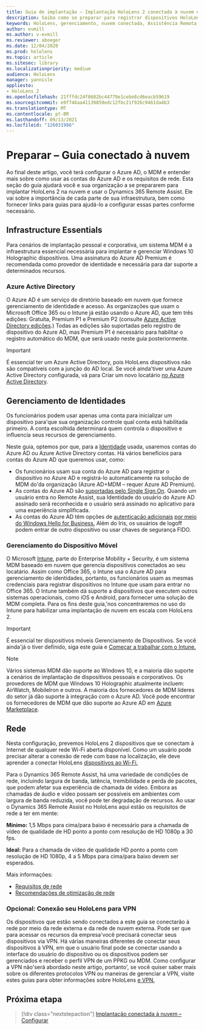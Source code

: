 ```yaml
---
title: Guia de implantação – Implantação HoloLens 2 conectada à nuvem em escala com o Remote Assist – Preparar
description: Saiba como se preparar para registrar dispositivos HoloLens em uma rede conectada à nuvem usando o Azure Active Directory e o gerenciamento de identidades.
keywords: HoloLens, gerenciamento, nuvem conectada, Assistência Remota, AAD, Azure AD, MDM, Dispositivo móvel Gerenciamento de Dispositivos
author: evmill
ms.author: v-evmill
ms.reviewer: aboeger
ms.date: 12/04/2020
ms.prod: hololens
ms.topic: article
ms.sitesec: library
ms.localizationpriority: medium
audience: HoloLens
manager: yannisle
appliesto:
- HoloLens 2
ms.openlocfilehash: 21fffdc24f8682bc44779e1cebe8cd6eacb59619
ms.sourcegitcommit: e9f746aa41139859edc12fbc21f926c9461da4b3
ms.translationtype: MT
ms.contentlocale: pt-BR
ms.lasthandoff: 09/13/2021
ms.locfileid: "126031986"
---
```

# <a name="prepare---cloud-connected-guide"></a>Preparar – Guia conectado à nuvem

Ao final deste artigo, você terá configurar o Azure AD, o MDM e entender mais sobre como usar as contas do Azure AD e os requisitos de rede. Esta seção do guia ajudará você e sua organização a se prepararem para implantar HoloLens 2 na nuvem e usar o Dynamics 365 Remote Assist. Ele vai sobre a importância de cada parte de sua infraestrutura, bem como fornecer links para guias para ajudá-lo a configurar essas partes conforme necessário.

## <a name="infrastructure-essentials"></a>Infrastructure Essentials

Para cenários de implantação pessoal e corporativa, um sistema MDM é a infraestrutura essencial necessária para implantar e gerenciar Windows 10 Holographic dispositivos. Uma assinatura do Azure AD Premium é recomendada como provedor de identidade e necessária para dar suporte a determinados recursos.

### <a name="azure-active-directory"></a>Azure Active Directory

O Azure AD é um serviço de diretório baseado em nuvem que fornece gerenciamento de identidade e acesso. As organizações que usam o Microsoft Office 365 ou o Intune já estão usando o Azure AD, que tem três edições: Gratuita, Premium P1 e Premium P2 (consulte [Azure Active Directory edições](https://azure.microsoft.com/documentation/articles/active-directory-editions).) Todas as edições são suportadas pelo registro de dispositivo do Azure AD, mas Premium P1 é necessário para habilitar o registro automático do MDM, que será usado neste guia posteriormente.

> [!IMPORTANT]
> É essencial ter um Azure Active Directory, pois HoloLens dispositivos não são compatíveis com a junção do AD local. Se você ainda&#39;tiver uma Azure Active Directory configurada, vá para Criar um novo locatário [no Azure Active Directory](/azure/active-directory/fundamentals/active-directory-access-create-new-tenant).

## <a name="identity-management"></a>Gerenciamento de Identidades

Os funcionários podem usar apenas uma conta para inicializar um dispositivo para&#39;que sua organização controle qual conta está habilitada primeiro. A conta escolhida determinará quem controla o dispositivo e influencia seus recursos de gerenciamento.

Neste guia, optemos por que, para a [Identidade](/hololens/hololens-identity) usada, usaremos contas do Azure AD ou Azure Active Directory contas. Há vários benefícios para contas do Azure AD que queremos usar, como:

- Os funcionários usam sua conta do Azure AD para registrar o dispositivo no Azure AD e registrá-lo automaticamente na solução de MDM do&#39;da organização (Azure AD+MDM – requer Azure AD Premium).
- As contas do Azure AD são [suportadas pelo Single Sign On](/azure/active-directory/manage-apps/what-is-single-sign-on). Quando um usuário entra no Remote Assist, sua Identidade do usuário do Azure AD assinado será reconhecida e o usuário será assinado no aplicativo para uma experiência simplificada.
- As contas do Azure AD têm opções de [autenticação adicionais](/hololens/hololens-identity) [por meio do Windows Hello for Business.](/windows/security/identity-protection/hello-for-business/hello-identity-verification) Além do Iris, os usuários de logoff podem entrar de outro dispositivo ou usar chaves de segurança FIDO.

### <a name="mobile-device-management"></a>Gerenciamento do Dispositivo Móvel

O Microsoft [Intune](/mem/intune/fundamentals/what-is-intune), parte do Enterprise Mobility + Security, é um sistema MDM baseado em nuvem que gerencia dispositivos conectados ao seu locatário. Assim como Office 365, o Intune usa o Azure AD para gerenciamento de identidades, portanto, os funcionários usam as mesmas credenciais para registrar dispositivos no Intune que usam para entrar no Office 365. O Intune também dá suporte a dispositivos que executem outros sistemas operacionais, como iOS e Android, para fornecer uma solução de MDM completa. Para os fins deste guia,&#39;nos concentraremos no uso do Intune para habilizar uma implantação de nuvem em escala com HoloLens 2.

> [!IMPORTANT]
> É essencial ter dispositivos móveis Gerenciamento de Dispositivos. Se você ainda&#39;já o tiver definido, siga este guia e [Começar a trabalhar com o Intune.](/mem/intune/fundamentals/free-trial-sign-up)

> [!NOTE]
> Vários sistemas MDM dão suporte ao Windows 10, e a maioria dão suporte a cenários de implantação de dispositivos pessoais e corporativos. Os provedores de MDM que Windows 10 Holographic atualmente incluem: AirWatch, MobileIron e outros. A maioria dos fornecedores de MDM líderes do setor já dão suporte à integração com o Azure AD. Você pode encontrar os fornecedores de MDM que dão suporte ao Azure AD em [Azure Marketplace](https://azure.microsoft.com/marketplace/).

## <a name="network"></a>Rede

Nesta configuração, prevemos HoloLens 2 dispositivos que se conectam à Internet de qualquer rede Wi-Fi aberta disponível. Como um usuário pode precisar alterar a conexão de rede com base na localização, ele deve aprender a conectar HoloLens [dispositivos ao Wi-Fi.](/hololens/hololens-network)

Para o Dynamics 365 Remote Assist, há uma variedade de condições de rede, incluindo largura de banda, latência, tremibilidade e perda de pacotes, que podem afetar sua experiência de chamada de vídeo. Embora as chamadas de áudio e vídeo possam ser possíveis em ambientes com largura de banda reduzida, você pode ter degradação de recursos. Ao usar o Dynamics 365 Remote Assist no HoloLens aqui estão os requisitos de rede a ter em mente:

**Mínimo:** 1,5 Mbps para cima/para baixo é necessário para a chamada de vídeo de qualidade de HD ponto a ponto com resolução de HD 1080p a 30 fps.

**Ideal:** Para a chamada de vídeo de qualidade HD ponto a ponto com resolução de HD 1080p, 4 a 5 Mbps para cima/para baixo devem ser esperados.

Mais informações:

- [Requisitos de rede](/dynamics365/mixed-reality/remote-assist/requirements#network-requirements)
- [Recomendações de otimização de rede](/dynamics365/mixed-reality/remote-assist/requirements#dynamics-365-remote-assist-hololens)

### <a name="optional-connect-your-hololens-to-vpn"></a>Opcional: Conexão seu HoloLens para VPN

Os dispositivos que estão sendo conectados a este guia se conectarão à rede por meio da rede externa e da rede de nuvem externa. Pode ser que para acessar os recursos da empresa&#39;você precisará conectar seus dispositivos via VPN. Há várias maneiras diferentes de conectar seus dispositivos à VPN, em que o usuário final pode se conectar usando a interface do usuário do dispositivo ou os dispositivos podem ser gerenciados e receber o perfil VPN de um PPKG ou MDM. Como configurar a VPN não&#39;será abordado neste artigo, portanto&#39;, se você quiser saber mais sobre os diferentes protocolos VPN ou maneiras de gerenciar a VPN, visite estes guias para obter informações sobre HoloLens [e VPN.](/hololens/hololens-network#vpn)

## <a name="next-step"></a>Próxima etapa

> [!div class="nextstepaction"]
> [Implantação conectada à nuvem – Configurar](hololens2-cloud-connected-configure.md)
